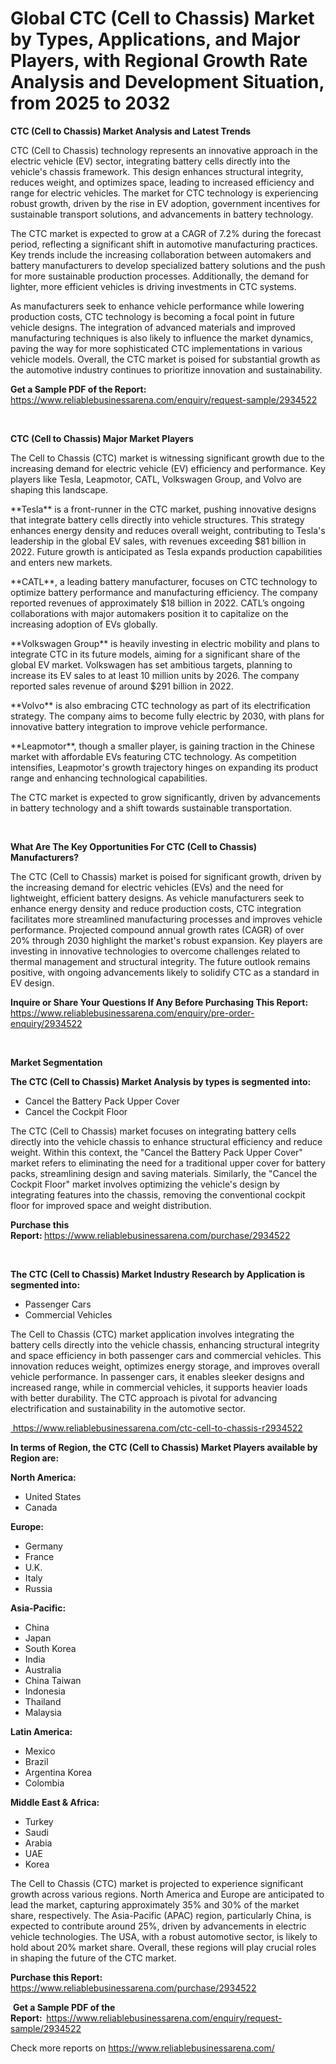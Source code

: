 <p><h1>Global CTC (Cell to Chassis) Market by Types, Applications, and Major Players, with Regional Growth Rate Analysis and Development Situation, from 2025 to 2032</h1></p><p><strong>CTC (Cell to Chassis) Market Analysis and Latest Trends</strong></p>
<p><p>CTC (Cell to Chassis) technology represents an innovative approach in the electric vehicle (EV) sector, integrating battery cells directly into the vehicle's chassis framework. This design enhances structural integrity, reduces weight, and optimizes space, leading to increased efficiency and range for electric vehicles. The market for CTC technology is experiencing robust growth, driven by the rise in EV adoption, government incentives for sustainable transport solutions, and advancements in battery technology.</p><p>The CTC market is expected to grow at a CAGR of 7.2% during the forecast period, reflecting a significant shift in automotive manufacturing practices. Key trends include the increasing collaboration between automakers and battery manufacturers to develop specialized battery solutions and the push for more sustainable production processes. Additionally, the demand for lighter, more efficient vehicles is driving investments in CTC systems.</p><p>As manufacturers seek to enhance vehicle performance while lowering production costs, CTC technology is becoming a focal point in future vehicle designs. The integration of advanced materials and improved manufacturing techniques is also likely to influence the market dynamics, paving the way for more sophisticated CTC implementations in various vehicle models. Overall, the CTC market is poised for substantial growth as the automotive industry continues to prioritize innovation and sustainability.</p></p>
<p><strong>Get a Sample PDF of the Report:&nbsp;</strong> <a href="https://www.reliablebusinessarena.com/enquiry/request-sample/2934522?utm_campaign=2110&utm_medium=2&utm_source=Github&utm_content=ia&utm_term=13032025&utm_id=ctc-cell-to-chassis">https://www.reliablebusinessarena.com/enquiry/request-sample/2934522</a></p>
<p>&nbsp;</p>
<p><strong>CTC (Cell to Chassis) Major Market Players</strong></p>
<p><p>The Cell to Chassis (CTC) market is witnessing significant growth due to the increasing demand for electric vehicle (EV) efficiency and performance. Key players like Tesla, Leapmotor, CATL, Volkswagen Group, and Volvo are shaping this landscape.</p><p>**Tesla** is a front-runner in the CTC market, pushing innovative designs that integrate battery cells directly into vehicle structures. This strategy enhances energy density and reduces overall weight, contributing to Tesla's leadership in the global EV sales, with revenues exceeding $81 billion in 2022. Future growth is anticipated as Tesla expands production capabilities and enters new markets.</p><p>**CATL**, a leading battery manufacturer, focuses on CTC technology to optimize battery performance and manufacturing efficiency. The company reported revenues of approximately $18 billion in 2022. CATL’s ongoing collaborations with major automakers position it to capitalize on the increasing adoption of EVs globally.</p><p>**Volkswagen Group** is heavily investing in electric mobility and plans to integrate CTC in its future models, aiming for a significant share of the global EV market. Volkswagen has set ambitious targets, planning to increase its EV sales to at least 10 million units by 2026. The company reported sales revenue of around $291 billion in 2022.</p><p>**Volvo** is also embracing CTC technology as part of its electrification strategy. The company aims to become fully electric by 2030, with plans for innovative battery integration to improve vehicle performance. </p><p>**Leapmotor**, though a smaller player, is gaining traction in the Chinese market with affordable EVs featuring CTC technology. As competition intensifies, Leapmotor's growth trajectory hinges on expanding its product range and enhancing technological capabilities.</p><p>The CTC market is expected to grow significantly, driven by advancements in battery technology and a shift towards sustainable transportation.</p></p>
<p>&nbsp;</p>
<p><strong>What Are The Key Opportunities For CTC (Cell to Chassis) Manufacturers?</strong></p>
<p><p>The CTC (Cell to Chassis) market is poised for significant growth, driven by the increasing demand for electric vehicles (EVs) and the need for lightweight, efficient battery designs. As vehicle manufacturers seek to enhance energy density and reduce production costs, CTC integration facilitates more streamlined manufacturing processes and improves vehicle performance. Projected compound annual growth rates (CAGR) of over 20% through 2030 highlight the market's robust expansion. Key players are investing in innovative technologies to overcome challenges related to thermal management and structural integrity. The future outlook remains positive, with ongoing advancements likely to solidify CTC as a standard in EV design.</p></p>
<p><strong>Inquire or Share Your Questions If Any Before Purchasing This Report:</strong> <a href="https://www.reliablebusinessarena.com/enquiry/pre-order-enquiry/2934522?utm_campaign=2110&utm_medium=2&utm_source=Github&utm_content=ia&utm_term=13032025&utm_id=ctc-cell-to-chassis">https://www.reliablebusinessarena.com/enquiry/pre-order-enquiry/2934522</a></p>
<p>&nbsp;</p>
<p><strong>Market Segmentation</strong></p>
<p><strong>The CTC (Cell to Chassis) Market Analysis by types is segmented into:</strong></p>
<p><ul><li>Cancel the Battery Pack Upper Cover</li><li>Cancel the Cockpit Floor</li></ul></p>
<p><p>The CTC (Cell to Chassis) market focuses on integrating battery cells directly into the vehicle chassis to enhance structural efficiency and reduce weight. Within this context, the "Cancel the Battery Pack Upper Cover" market refers to eliminating the need for a traditional upper cover for battery packs, streamlining design and saving materials. Similarly, the "Cancel the Cockpit Floor" market involves optimizing the vehicle's design by integrating features into the chassis, removing the conventional cockpit floor for improved space and weight distribution.</p></p>
<p><strong>Purchase this Report:&nbsp;</strong><a href="https://www.reliablebusinessarena.com/purchase/2934522?utm_campaign=2110&utm_medium=2&utm_source=Github&utm_content=ia&utm_term=13032025&utm_id=ctc-cell-to-chassis">https://www.reliablebusinessarena.com/purchase/2934522</a></p>
<p>&nbsp;</p>
<p><strong>The CTC (Cell to Chassis) Market Industry Research by Application is segmented into:</strong></p>
<p><ul><li>Passenger Cars</li><li>Commercial Vehicles</li></ul></p>
<p><p>The Cell to Chassis (CTC) market application involves integrating the battery cells directly into the vehicle chassis, enhancing structural integrity and space efficiency in both passenger cars and commercial vehicles. This innovation reduces weight, optimizes energy storage, and improves overall vehicle performance. In passenger cars, it enables sleeker designs and increased range, while in commercial vehicles, it supports heavier loads with better durability. The CTC approach is pivotal for advancing electrification and sustainability in the automotive sector.</p></p>
<p><a href="https://www.reliablebusinessarena.com/ctc-cell-to-chassis-r2934522?utm_campaign=2110&utm_medium=2&utm_source=Github&utm_content=ia&utm_term=13032025&utm_id=ctc-cell-to-chassis">&nbsp;https://www.reliablebusinessarena.com/ctc-cell-to-chassis-r2934522</a></p>
<p><strong>In terms of Region, the CTC (Cell to Chassis) Market Players available by Region are:</strong></p>
<p>
    <p> <strong> North America: </strong>
        <ul>
            <li>United States</li>
            <li>Canada</li>
        </ul>
        </p> 
    <p> <strong> Europe: </strong>
        <ul>
            <li>Germany</li>
            <li>France</li>
            <li>U.K.</li>
            <li>Italy</li>
            <li>Russia</li>
        </ul>
        </p> 
    <p> <strong> Asia-Pacific: </strong>
        <ul>
            <li>China</li>
            <li>Japan</li>
            <li>South Korea</li>
            <li>India</li>
            <li>Australia</li>
            <li>China Taiwan</li>
            <li>Indonesia</li>
            <li>Thailand</li>
            <li>Malaysia</li>
        </ul>
        </p> 
    <p> <strong> Latin America: </strong>
        <ul>
            <li>Mexico</li>
            <li>Brazil</li>
            <li>Argentina Korea</li>
            <li>Colombia</li>
        </ul>
        </p> 
    <p> <strong> Middle East & Africa: </strong>
        <ul>
            <li>Turkey</li>
            <li>Saudi</li>
            <li>Arabia</li>
            <li>UAE</li>
            <li>Korea</li>
        </ul>
    </p>
    </p>
<p><p>The Cell to Chassis (CTC) market is projected to experience significant growth across various regions. North America and Europe are anticipated to lead the market, capturing approximately 35% and 30% of the market share, respectively. The Asia-Pacific (APAC) region, particularly China, is expected to contribute around 25%, driven by advancements in electric vehicle technologies. The USA, with a robust automotive sector, is likely to hold about 20% market share. Overall, these regions will play crucial roles in shaping the future of the CTC market.</p></p>
<p><strong>Purchase this Report: </strong><a href="https://www.reliablebusinessarena.com/purchase/2934522?utm_campaign=2110&utm_medium=2&utm_source=Github&utm_content=ia&utm_term=13032025&utm_id=ctc-cell-to-chassis">https://www.reliablebusinessarena.com/purchase/2934522</a></p>
<p>&nbsp;<strong>Get a Sample PDF of the Report:&nbsp;&nbsp;</strong><a href="https://www.reliablebusinessarena.com/enquiry/request-sample/2934522?utm_campaign=2110&utm_medium=2&utm_source=Github&utm_content=ia&utm_term=13032025&utm_id=ctc-cell-to-chassis">https://www.reliablebusinessarena.com/enquiry/request-sample/2934522</a></p>
<p><strong></strong></p>
<p>Check more reports on <a href="https://www.reliablebusinessarena.com/?utm_campaign=2110&utm_medium=2&utm_source=Github&utm_content=ia&utm_term=13032025&utm_id=ctc-cell-to-chassis">https://www.reliablebusinessarena.com/</a></p>